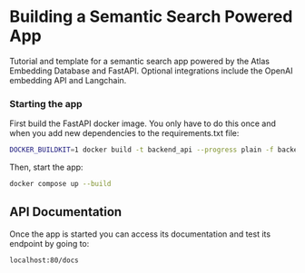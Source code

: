 # Building a Semantic Search Powered App
Tutorial and template for a semantic search app powered by the Atlas Embedding Database and FastAPI. 
Optional integrations include the OpenAI embedding API and Langchain.



### Starting the app

First build the FastAPI docker image. You only have to do this once and when you add new dependencies to the requirements.txt file:
```bash
DOCKER_BUILDKIT=1 docker build -t backend_api --progress plain -f backend/Dockerfile.buildkit .
```

Then, start the app:

```bash
docker compose up --build
```


## API Documentation

Once the app is started you can access its documentation and test its endpoint by going to:
```
localhost:80/docs
```
